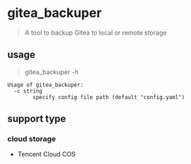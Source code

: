 # gitea_backuper
> A tool to backup Gitea to local or remote storage

## usage

> gitea_backuper -h

```
Usage of gitea_backuper:
  -c string
        specify config file path (default "config.yaml")
```

## support type

### cloud storage

- Tencent Cloud COS